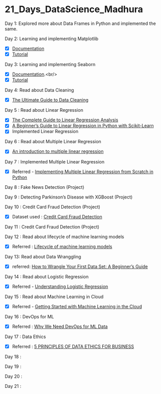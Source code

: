 # 21_Days_DataScience_Madhura
Day 1: Explored more about Data Frames in Python and implemented the same.

Day 2: Learning and implementing Matplotlib 
- [x] [Documentation](https://matplotlib.org/stable/api/_as_gen/matplotlib.pyplot.html/)
- [x] [Tutorial](https://matplotlib.org/stable/tutorials/index.html)

Day 3: Learning and implementing Seaborn<br/>
- [x] [Documentation](https://seaborn.pydata.org/#:~:text=Seaborn%20is%20a%20Python%20data,can%20read%20the%20introductory%20notes.).<br/>
- [x] [Tutorial](https://seaborn.pydata.org/tutorial.html)<br/>

Day 4: Read about Data Cleaning
- [x] [The Ultimate Guide to Data Cleaning](https://towardsdatascience.com/the-ultimate-guide-to-data-cleaning-3969843991d4)

Day 5 : Read about Linear Regression
- [x] [The Complete Guide to Linear Regression Analysis](https://towardsdatascience.com/the-complete-guide-to-linear-regression-analysis-38a421a89dc2)
- [x] [A Beginner’s Guide to Linear Regression in Python with Scikit-Learn](https://www.kdnuggets.com/2019/03/beginners-guide-linear-regression-python-scikit-learn.html)
- [x] Implemented Linear Regression

Day 6 : Read about Multiple Linear Regression
- [x] [An introduction to multiple linear regression](https://www.scribbr.com/statistics/multiple-linear-regression/)

Day 7 : Implemented Multiple Linear Regression
- [x] Referred - [Implementing Multiple Linear Regression from Scratch in Python](https://faun.pub/implementing-multiple-linear-regression-from-scratch-in-python-f5d84d4935bb)

Day 8 :  Fake News Detection (Project)

Day 9 : Detecting Parkinson’s Disease with XGBoost (Project)

Day 10 : Credit Card Fraud Detection (Project)
- [x] Dataset used : [Credit Card Fraud Detection](https://www.kaggle.com/mlg-ulb/creditcardfraud)

Day 11 : Credit Card Fraud Detection (Project)

Day 12 : Read about lifecycle of machine learning models
- [x] Referred : [Lifecycle of machine learning models](https://www.oracle.com/in/a/ocom/docs/data-science-lifecycle-ebook.pdf)

Day 13: Read about Data Wranggling
- [x] referred: [How to Wrangle Your First Data Set: A Beginner’s Guide](https://www.springboard.com/blog/data-science/beginners-guide-wrangling-data/)

Day 14 : Read about Logistic Regression
- [x] Referred - [Understanding Logistic Regression](https://www.geeksforgeeks.org/understanding-logistic-regression/)

Day 15 : Read about Machine Learning in Cloud
- [x] Referred - [Getting Started with Machine Learning in the Cloud](https://www.oracle.com/in/a/ocom/docs/machine-learning-goes-to-the-cloud-ebook.pdf)

Day 16 : DevOps for ML
- [x] Referred : [Why We Need DevOps for ML Data](https://www.tecton.ai/blog/devops-ml-data/)

Day 17 : Data Ethics
- [x] Referred : [5 PRINCIPLES OF DATA ETHICS FOR BUSINESS](https://online.hbs.edu/blog/post/data-ethics)

Day 18 :

Day 19 :

Day 20 :

Day 21 :
